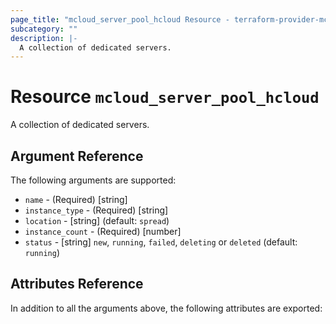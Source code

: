 ```yaml
---
page_title: "mcloud_server_pool_hcloud Resource - terraform-provider-mcloud"
subcategory: ""
description: |-
  A collection of dedicated servers.
---
```


# Resource `mcloud_server_pool_hcloud`

A collection of dedicated servers.



## Argument Reference

The following arguments are supported:

- `name` - (Required) [string]  
- `instance_type` - (Required) [string]  
- `location` - [string]   (default: `spread`)
- `instance_count` - (Required) [number]  
- `status` - [string] `new`, `running`, `failed`, `deleting` or `deleted`  (default: `running`)

## Attributes Reference

In addition to all the arguments above, the following attributes are exported:
